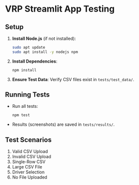 # VRP Streamlit App Testing

## Setup
1. **Install Node.js** (if not installed):
   ```bash
   sudo apt update
   sudo apt install -y nodejs npm
   ```
2. **Install Dependencies**:
   ```bash
   npm install
   ```
3. **Ensure Test Data**: Verify CSV files exist in `tests/test_data/`.

## Running Tests
- Run all tests:
  ```bash
  npm test
  ```
- Results (screenshots) are saved in `tests/results/`.

## Test Scenarios
1. Valid CSV Upload
2. Invalid CSV Upload
3. Single-Row CSV
4. Large CSV File
5. Driver Selection
6. No File Uploaded
